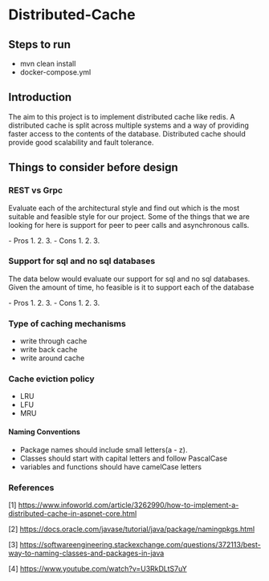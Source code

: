 # Distributed-Cache

## Steps to run
- mvn clean install
- docker-compose.yml


## Introduction
The aim to this project is to implement distributed cache like redis.  A distributed cache is split across multiple 
systems and a way of providing faster access to the contents of the database. Distributed cache should provide good 
scalability and fault tolerance. 


## Things to consider before design

### REST vs Grpc
Evaluate each of the architectural style and find out which is the most suitable and feasible style for our project.
Some of the things that we are looking for here is support for peer to peer calls and asynchronous calls.

 -<bold> Pros</bold>
 1. 
 2.
 3.
 -<bold> Cons </bold>
 1.
 2.
 3.

### Support for sql and no sql databases

The data below would evaluate our support for sql and no sql databases. Given the amount of time, ho feasible is it to 
support each of the database

 -<bold> Pros</bold>
 1. 
 2.
 3.
 -<bold> Cons </bold>
 1.
 2.
 3.

### Type of caching mechanisms 
- <bold> write through cache </bold>
- <bold> write back cache </bold>
- <bold> write around cache </bold>

### Cache eviction policy
- <bold> LRU </bold>
- <bold> LFU </bold>
- <bold> MRU </bold>
 

#### Naming Conventions

- Package names should include small letters(a - z). 
- Classes should start with capital letters and follow PascalCase
- variables and functions should have camelCase letters

### References
[1] https://www.infoworld.com/article/3262990/how-to-implement-a-distributed-cache-in-aspnet-core.html

[2] https://docs.oracle.com/javase/tutorial/java/package/namingpkgs.html

[3] https://softwareengineering.stackexchange.com/questions/372113/best-way-to-naming-classes-and-packages-in-java

[4] https://www.youtube.com/watch?v=U3RkDLtS7uY

